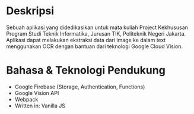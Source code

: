 # Deskripsi
Sebuah aplikasi yang didedikasikan untuk mata kuliah Project Kekhususan Program Studi Teknik Informatika,
Jurusan TIK, Politeknik Negeri Jakarta. Aplikasi dapat melakukan ekstraksi data dari image ke dalam text menggunakan
OCR dengan bantuan dari teknologi Google Cloud Vision.

# Bahasa & Teknologi Pendukung
* Google Firebase (Storage, Authentication, Functions)
* Google Vision API
* Webpack
* Written in: Vanilla JS 
